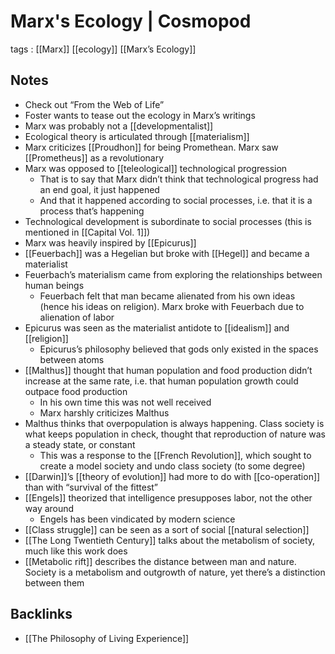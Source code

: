# Marx's Ecology | Cosmopod

tags
: [[Marx]] [[ecology]] [[Marx&rsquo;s Ecology]]


## Notes

-   Check out &ldquo;From the Web of Life&rdquo;
-   Foster wants to tease out the ecology in Marx&rsquo;s writings
-   Marx was probably not a [[developmentalist]]
-   Ecological theory is articulated through [[materialism]]
-   Marx criticizes [[Proudhon]] for being Promethean. Marx saw [[Prometheus]] as a revolutionary
-   Marx was opposed to [[teleological]] technological progression
    -   That is to say that Marx didn&rsquo;t think that technological progress had an end goal, it just happened
    -   And that it happened according to social processes, i.e. that it is a process that&rsquo;s happening
-   Technological development is subordinate to social processes (this is mentioned in [[Capital Vol. 1]])
-   Marx was heavily inspired by [[Epicurus]]
-   [[Feuerbach]] was a Hegelian but broke with [[Hegel]] and became a materialist
-   Feuerbach&rsquo;s materialism came from exploring the relationships between human beings
    -   Feuerbach felt that man became alienated from his own ideas (hence his ideas on religion). Marx broke with Feuerbach due to alienation of labor
-   Epicurus was seen as the materialist antidote to [[idealism]] and [[religion]]
    -   Epicurus&rsquo;s philosophy believed that gods only existed in the spaces between atoms
-   [[Malthus]] thought that human population and food production didn&rsquo;t increase at the same rate, i.e. that human population growth could outpace food production
    -   In his own time this was not well received
    -   Marx harshly criticizes Malthus
-   Malthus thinks that overpopulation is always happening. Class society is what keeps population in check, thought that reproduction of nature was a steady state, or constant
    -   This was a response to the [[French Revolution]], which sought to create a model society and undo class society (to some degree)
-   [[Darwin]]&rsquo;s [[theory of evolution]] had more to do with [[co-operation]] than with &ldquo;survival of the fittest&rdquo;
-   [[Engels]] theorized that intelligence presupposes labor, not the other way around
    -   Engels has been vindicated by modern science
-   [[Class struggle]] can be seen as a sort of social [[natural selection]]
-   [[The Long Twentieth Century]] talks about the metabolism of society, much like this work does
-   [[Metabolic rift]] describes the distance between man and nature. Society is a metabolism and outgrowth of nature, yet there&rsquo;s a distinction between them


## Backlinks

-   [[The Philosophy of Living Experience]]
